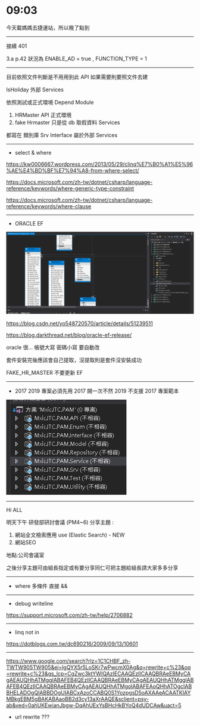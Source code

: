 # 09:03

今天載媽媽去捷運站，所以晚了點到

---

接續 401

3.a p.42 狀況為 ENABLE_AD = true , FUNCTION_TYPE = 1

---

目前依照文件判斷是不用用到此 API 如果需要則要照文件去建

IsHoliday 外部 Services

依照測試或正式環境 Depend Module

1. HRMaster API 正式環境
2. fake Hrmaster 只是從 db 取假資料 Services

都寫在 類別庫 Srv Interface 屬於外部 Services

---

* select & where

<https://kw0006667.wordpress.com/2013/05/29/clinq%E7%B0%A1%E5%96%AE%E4%BD%BF%E7%94%A8-from-where-select/>

<https://docs.microsoft.com/zh-tw/dotnet/csharp/language-reference/keywords/where-generic-type-constraint>

<https://docs.microsoft.com/zh-tw/dotnet/csharp/language-reference/keywords/where-clause>

---

* ORACLE EF

![alt](/sinda-notes/img/oracleEF.png)

<https://blog.csdn.net/yo548720570/article/details/51239511>

<https://blog.darkthread.net/blog/oracle-ef-release/>

<!-- metadata=res://*/MXICModel.csdl|res://*/MXICModel.ssdl|res://*/MXICModel.msl;provider=Oracle.ManagedDataAccess.Client;provider connection string='DATA SOURCE=mxicdev.ccw9buqcsmdy.us-west-1.rds.amazonaws.com:1521/DBMXIC;USER ID="test"' -->

oracle 很... 帳號大寫 密碼小寫 要自動改

套件安裝完後應該會自己提取，沒提取則是套件沒安裝成功

FAKE_HR_MASTER 不要更新 EF

<!-- IP:mxicdev.ccw9buqcsmdy.us-west-1.rds.amazonaws.com:1521
servicename : DBMXIC
user : mxicdev
pwd : mxicdev1qaz2wsx

---

IP:mxicdev.ccw9buqcsmdy.us-west-1.rds.amazonaws.com
PORT:1521
帳號test
密碼:test
SID:DBMXIC -->

<!-- metadata=res://*/MXICModel.csdl|res://*/MXICModel.ssdl|res://*/MXICModel.msl;provider=Oracle.ManagedDataAccess.Client;provider connection string="DATA SOURCE=mxicdev.ccw9buqcsmdy.us-west-1.rds.amazonaws.com:1521/DBMXIC;PERSIST SECURITY INFO=True;USER ID=MXICDEV" -->

---

* 2017 2019 專案必須先用 2017 開一次不然 2019 不支援 2017 專案範本

![alt](/sinda-notes/img/2017-2019.png)

---

Hi ALL

明天下午 研發部研討會議 (PM4~6)
分享主題 :

1. 網站全文檢索應用 use (Elastic Search) - NEW
2. 網站SEO

地點:公司會議室

之後分享主題可由組長指定或有要分享同仁可把主題給組長請大家多多分享

---

* where 多條件 直接 &&

---

* debug writeline

<https://support.microsoft.com/zh-tw/help/2706882>

---

* linq not in

<https://dotblogs.com.tw/dc690216/2009/09/13/10601>

---

<https://www.google.com/search?rlz=1C1CHBF_zh-TWTW905TW905&ei=lgQYX5r5LoSKr7wPwcmX0Ag&q=rewrite+c%23&oq=rewrite+c%23&gs_lcp=CgZwc3ktYWIQAzIECAAQEzIICAAQBRAeEBMyCAgAEAUQHhATMggIABAFEB4QEzIICAAQBRAeEBMyCAgAEAUQHhATMggIABAFEB4QEzIICAAQBRAeEBMyCAgAEAUQHhATMgoIABAFEAoQHhATOgcIABBHELADOgQIABBDOgUIABCxAzoCCABQ0S1YozpgsD5oAXAAeACAATKIAYMBkgEBM5gBAKABAaoBB2d3cy13aXrAAQE&sclient=psy-ab&ved=0ahUKEwianJbgw-DqAhUExYsBHcHkBYoQ4dUDCAw&uact=5>

* url rewrite ???